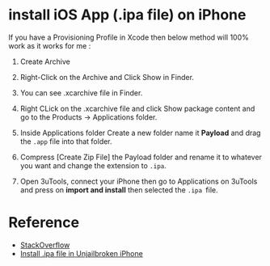 # install iOS App (.ipa file) on iPhone
If you have a Provisioning Profile in Xcode then below method will 100% work as it works for me :

1. Create Archive

1. Right-Click on the Archive and Click Show in Finder.

1. You can see .xcarchive file in Finder.

1. Right CLick on the .xcarchive file and click Show package content and go to the Products -> Applications folder. 

1. Inside Applications folder Create a new folder name it **Payload** and drag the `.app` file into that folder.

1. Compress [Create Zip File] the Payload folder and rename it to whatever you want and change the extension to `.ipa`.

1. Open 3uTools, connect your iPhone then go to Applications on 3uTools and press on **import and install** then selected the `.ipa `file.

# Reference
- [StackOverflow](https://stackoverflow.com/a/72724017/15838088)
- [Install .ipa file in Unjailbroken iPhone](https://www.3u.com/news/articles/1505/how-to-install-ipa-file-in-iphone-using-3utools)
